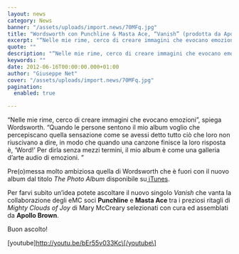 ```yaml
---
layout: news
category: News
banner: "/assets/uploads/import.news/70MFq.jpg"
title: "Wordsworth con Punchline & Masta Ace, “Vanish” (prodotta da Apollo Brown)"
excerpt: "“Nelle mie rime, cerco di creare immagini che evocano emozioni”, spiega Wordsworth. “Quando le persone sentono il mio album voglio che percepiscano quella sensazione come se avessi detto tutto ciò che loro non riuscivano a dire, in modo che quando una canzone finisce la loro risposta è, ‘Word!’ Per dirla senza mezzi termini, il mio [&hellip"
quote: ""
description: "“Nelle mie rime, cerco di creare immagini che evocano emozioni”, spiega Wordsworth. “Quando le persone sentono il mio album voglio che percepiscano quella sensazione come se avessi detto tutto ciò che loro non riuscivano a dire, in modo che quando una canzone finisce la loro risposta è, ‘Word!’ Per dirla senza mezzi termini, il mio [&hellip"
keywords: ""
date: 2012-06-16T00:00:00.000+01:00
author: "Giuseppe Net"
cover: "/assets/uploads/import.news/70MFq.jpg"
pagination:
  enabled: true

---
```


“Nelle mie rime, cerco di creare immagini che evocano emozioni”, spiega Wordsworth. “Quando le persone sentono il mio album voglio che percepiscano quella sensazione come se avessi detto tutto ciò che loro non riuscivano a dire, in modo che quando una canzone finisce la loro risposta è, ‘Word!’ Per dirla senza mezzi termini, il mio album è come una galleria d’arte audio di emozioni. ”

Pre(o)messa molto ambiziosa quella di Wordsworth che è fuori con il nuovo album dal titolo _The Photo Album_ disponibile su[ iTunes](https://itunes.apple.com/us/album/the-photo-album/id514573090).

Per farvi subito un’idea potete ascoltare il nuovo singolo _Vanish_ che vanta la collaborazione degli eMC soci **Punchline** e **Masta Ace** tra i preziosi ritagli di _Mighty Clouds of Joy_ di Mary McCreary selezionati con cura ed assemblati da **Apollo Brown**.

Buon ascolto!

\[youtube\]http://youtu.be/bEr55v033Kc\[/youtube\]